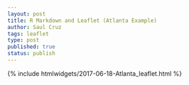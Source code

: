```yaml
---
layout: post
title: R Markdown and Leaflet (Atlanta Example)
author: Saul Cruz
tags: leaflet
type: post
published: true
status: publish
---
```

 
 
{% include htmlwidgets/2017-06-18-Atlanta_leaflet.html %}
